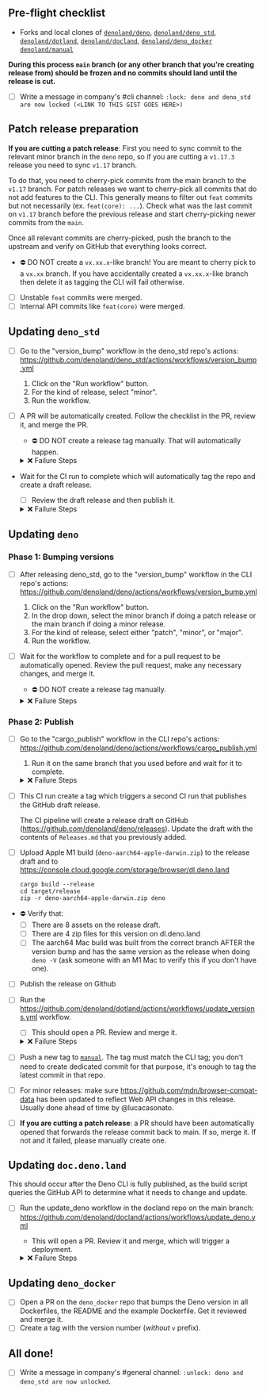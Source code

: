 ## Pre-flight checklist

- Forks and local clones of
  [`denoland/deno`](https://github.com/denoland/deno/),
  [`denoland/deno_std`](https://github.com/denoland/deno_std/),
  [`denoland/dotland`](https://github.com/denoland/dotland/),
  [`denoland/docland`](https://github.com/denoland/docland/),
  [`denoland/deno_docker`](https://github.com/denoland/deno_docker/)
  [`denoland/manual`](https://github.com/denoland/manual/)

**During this process `main` branch (or any other branch that you're creating
release from) should be frozen and no commits should land until the release is
cut.**

- [ ] Write a message in company's #cli channel:
      `:lock: deno and deno_std are now locked (<LINK TO THIS GIST GOES HERE>)`

## Patch release preparation

**If you are cutting a patch release**: First you need to sync commit to the
relevant minor branch in the `deno` repo, so if you are cutting a `v1.17.3`
release you need to sync `v1.17` branch.

To do that, you need to cherry-pick commits from the main branch to the `v1.17`
branch. For patch releases we want to cherry-pick all commits that do not add
features to the CLI. This generally means to filter out `feat` commits but not
necessarily (ex. `feat(core): ...`). Check what was the last commit on `v1.17`
branch before the previous release and start cherry-picking newer commits from
the `main`.

Once all relevant commits are cherry-picked, push the branch to the upstream and
verify on GitHub that everything looks correct.

- ⛔ DO NOT create a `vx.xx.x`-like branch! You are meant to cherry pick to a
  `vx.xx` branch. If you have accidentally created a `vx.xx.x`-like branch then
  delete it as tagging the CLI will fail otherwise.

- [ ] Unstable `feat` commits were merged.
- [ ] Internal API commits like `feat(core)` were merged.

## Updating `deno_std`

- [ ] Go to the "version_bump" workflow in the deno_std repo's actions:
      https://github.com/denoland/deno_std/actions/workflows/version_bump.yml
  1. Click on the "Run workflow" button.
  1. For the kind of release, select "minor".
  1. Run the workflow.

- [ ] A PR will be automatically created. Follow the checklist in the PR, review
      it, and merge the PR.
  - ⛔ DO NOT create a release tag manually. That will automatically happen.

  <details>
    <summary>❌ Failure Steps</summary>

  1. Checkout the latest main.
  2. Manually run `./_tools/release/01_bump_version.ts --minor`
     1. Ensure the version in `version.ts` is updated correctly.
     2. Ensure `Releases.md` is updated correctly.
     3. Ensure all the tests pass with the latest build (examine the repo for
        what the command is and run the local built deno binary)
  3. Open a PR with the changes and continue with the steps below.
  </details>

- Wait for the CI run to complete which will automatically tag the repo and
  create a draft release.
  - [ ] Review the draft release and then publish it.

  <details>
    <summary>❌ Failure Steps</summary>

  1. Tag the repo manually in the format `x.x.x`
  2. Draft a new GH release by copying and pasting the release notes from
     `Releases.md`
  </details>

## Updating `deno`

### Phase 1: Bumping versions

- [ ] After releasing deno_std, go to the "version_bump" workflow in the CLI
      repo's actions:
      https://github.com/denoland/deno/actions/workflows/version_bump.yml
  1. Click on the "Run workflow" button.
  1. In the drop down, select the minor branch if doing a patch release or the
     main branch if doing a minor release.
  1. For the kind of release, select either "patch", "minor", or "major".
  1. Run the workflow.

- [ ] Wait for the workflow to complete and for a pull request to be
      automatically opened. Review the pull request, make any necessary changes,
      and merge it.
  - ⛔ DO NOT create a release tag manually.

  <details>
     <summary>❌ Failure Steps</summary>

  1. Checkout the branch the release is being made on.
  2. Manually run `./tools/release/01_bump_crate_versions.ts`
     1. Ensure the crate versions were bumped correctly
     2. Ensure deno_std version was updated correctly in `cli/compat/mod.rs`
     3. Ensure `Releases.md` was updated correctly
  3. Open a PR with the changes and continue with the steps below.
  </details>

### Phase 2: Publish

- [ ] Go to the "cargo_publish" workflow in the CLI repo's actions:
      https://github.com/denoland/deno/actions/workflows/cargo_publish.yml
  1. Run it on the same branch that you used before and wait for it to complete.

  <details>
     <summary>❌ Failure Steps</summary>

  1. The workflow was designed to be restartable. Try restarting it.
  2. If that doesn't work, then do the following:
     1. Checkout the branch the release is occurring on.
     2. If `cargo publish` hasn't completed then run
        `./tools/release/03_publish_crates.ts`
        - Note that you will need access to crates.io so it might fail.
     3. If `cargo publish` succeeded and a release tag wasn't created, then
        manually create and push one for the release branch with a leading `v`.
  </details>

- [ ] This CI run create a tag which triggers a second CI run that publishes the
      GitHub draft release.

  The CI pipeline will create a release draft on GitHub
  (https://github.com/denoland/deno/releases). Update the draft with the
  contents of `Releases.md` that you previously added.

- [ ] Upload Apple M1 build (`deno-aarch64-apple-darwin.zip`) to the release
      draft and to https://console.cloud.google.com/storage/browser/dl.deno.land

  ```
  cargo build --release
  cd target/release
  zip -r deno-aarch64-apple-darwin.zip deno
  ```

- ⛔ Verify that:
  - [ ] There are 8 assets on the release draft.
  - [ ] There are 4 zip files for this version on dl.deno.land
  - [ ] The aarch64 Mac build was built from the correct branch AFTER the
        version bump and has the same version as the release when doing
        `deno -V` (ask someone with an M1 Mac to verify this if you don't have
        one).

- [ ] Publish the release on Github

- [ ] Run the
      https://github.com/denoland/dotland/actions/workflows/update_versions.yml
      workflow.
  - [ ] This should open a PR. Review and merge it.

  <details>
     <summary>❌ Failure Steps</summary>

  1. Update https://github.com/denoland/dotland/blob/main/versions.json
     manually.
  2. Open a PR and merge.
  </details>

- [ ] Push a new tag to [`manual`](https://github.com/denoland/manual). The tag
      must match the CLI tag; you don't need to create dedicated commit for that
      purpose, it's enough to tag the latest commit in that repo.

- [ ] For minor releases: make sure https://github.com/mdn/browser-compat-data
      has been updated to reflect Web API changes in this release. Usually done
      ahead of time by @lucacasonato.

- [ ] **If you are cutting a patch release**: a PR should have been
      automatically opened that forwards the release commit back to main. If so,
      merge it. If not and it failed, please manually create one.

## Updating `doc.deno.land`

This should occur after the Deno CLI is fully published, as the build script
queries the GitHub API to determine what it needs to change and update.

- [ ] Run the update_deno workflow in the docland repo on the main branch:
      https://github.com/denoland/docland/actions/workflows/update_deno.yml
  - This will open a PR. Review it and merge, which will trigger a deployment.

  <details>
     <summary>❌ Failure Steps</summary>

  1. Checkout a new branch for docland (e.g. `git checkout -b deno_1.17.0`).
  2. Execute `deno task build`
  3. Commit changes and raise a PR on `denoland/docland`.
  4. Merging the approved PR will trigger deployment to Deploy of the updates.
  </details>

## Updating `deno_docker`

- [ ] Open a PR on the `deno_docker` repo that bumps the Deno version in all
      Dockerfiles, the README and the example Dockerfile. Get it reviewed and
      merge it.
- [ ] Create a tag with the version number (_without_ `v` prefix).

## All done!

- [ ] Write a message in company's #general channel:
      `:unlock: deno and deno_std are now unlocked`.
